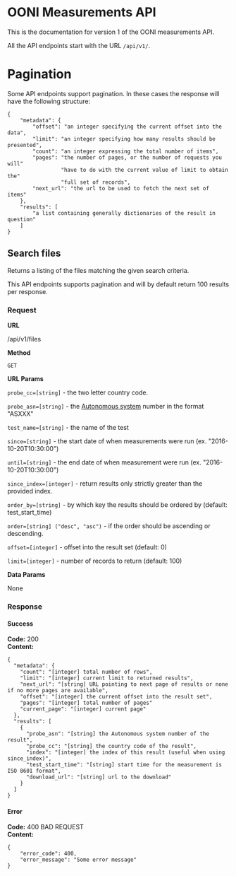 # OONI Measurements API

This is the documentation for version 1 of the OONI measurements API.

All the API endpoints start with the URL `/api/v1/`.

# Pagination

Some API endpoints support pagination. In these cases the response will have
 the following structure:

```
{
    "metadata": {
        "offset": "an integer specifying the current offset into the data",
        "limit": "an integer specifying how many results should be presented",
        "count": "an integer expressing the total number of items",
        "pages": "the number of pages, or the number of requests you will"
                 "have to do with the current value of limit to obtain the"
                 "full set of records",
        "next_url": "the url to be used to fetch the next set of items"
    },
    "results": [
        "a list containing generally dictionaries of the result in question"
    ]
}
```

## Search files

Returns a listing of the files matching the given search criteria.

This API endpoints supports pagination and will by default return 100
results per response.

### Request

**URL**

  /api/v1/files

**Method**

  `GET`

**URL Params**

   `probe_cc=[string]` - the two letter country code.

   `probe_asn=[string]` - the
   [Autonomous system](https://en.wikipedia.org/wiki/Autonomous_system_(Internet))
   number in the format "ASXXX"

   `test_name=[string]` - the name of the test

   `since=[string]` - the start date of when measurements were run (ex.
    "2016-10-20T10:30:00")

   `until=[string]` - the end date of when measurement were run (ex.
   "2016-10-20T10:30:00")

   `since_index=[integer]` - return results only strictly greater than the
   provided index.

   `order_by=[string]` - by which key the results should be ordered by (default: test_start_time)

   `order=[string] ("desc", "asc")` - if the order should be ascending or descending.

   `offset=[integer]` - offset into the result set (default: 0)

   `limit=[integer]` - number of records to return (default: 100)

**Data Params**

  None

### Response

#### Success

**Code:** 200 <br />
**Content:**

```
{
  "metadata": {
    "count": "[integer] total number of rows",
    "limit": "[integer] current limit to returned results",
    "next_url": "[string] URL pointing to next page of results or none if no more pages are available",
    "offset": "[integer] the current offset into the result set",
    "pages": "[integer] total number of pages"
    "current_page": "[integer] current page"
  },
  "results": [
    {
      "probe_asn": "[string] the Autonomous system number of the result",
      "probe_cc": "[string] the country code of the result",
      "index": "[integer] the index of this result (useful when using since_index)",
      "test_start_time": "[string] start time for the measurement is ISO 8601 format",
      "download_url": "[string] url to the download"
    }
  ]
}
```

#### Error

**Code:** 400 BAD REQUEST <br />
**Content:**

```
{
    "error_code": 400,
    "error_message": "Some error message"
}
```
